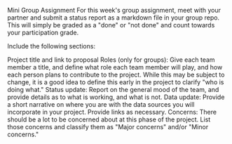 Mini Group Assignment
For this week's group assignment, meet with your partner and submit a status report as a markdown file in your group repo. This will simply be graded as a "done" or "not done" and count towards your participation grade.

Include the following sections:

Project title and link to proposal
Roles (only for groups): Give each team member a title, and define what role each team member will play, and how each person plans to contribute to the project. While this may be subject to change, it is a good idea to define this early in the project to clarify "who is doing what."
Status update: Report on the general mood of the team, and provide details as to what is working, and what is not.
Data update: Provide a short narrative on where you are with the data sources you will incorporate in your project. Provide links as necessary.
Concerns: There should be a lot to be concerned about at this phase of the project. List those concerns and classify them as "Major concerns" and/or "Minor concerns."

